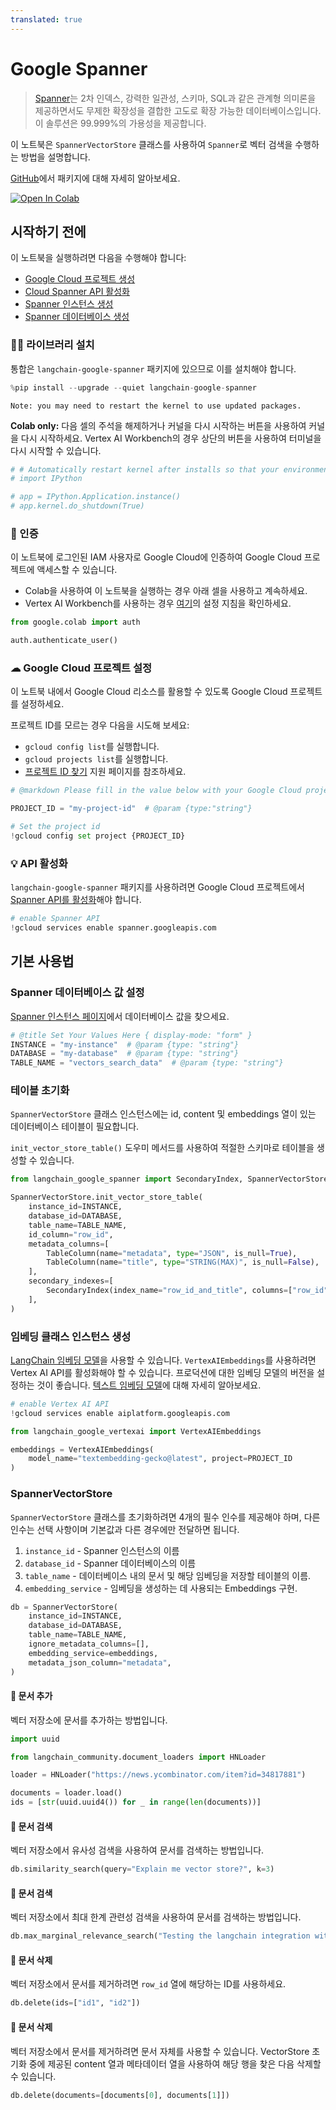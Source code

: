 ```yaml
---
translated: true
---
```


# Google Spanner

> [Spanner](https://cloud.google.com/spanner)는 2차 인덱스, 강력한 일관성, 스키마, SQL과 같은 관계형 의미론을 제공하면서도 무제한 확장성을 결합한 고도로 확장 가능한 데이터베이스입니다. 이 솔루션은 99.999%의 가용성을 제공합니다.

이 노트북은 `SpannerVectorStore` 클래스를 사용하여 `Spanner`로 벡터 검색을 수행하는 방법을 설명합니다.

[GitHub](https://github.com/googleapis/langchain-google-spanner-python/)에서 패키지에 대해 자세히 알아보세요.

[![Open In Colab](https://colab.research.google.com/assets/colab-badge.svg)](https://colab.research.google.com/github/googleapis/langchain-google-spanner-python/blob/main/docs/vector_store.ipynb)

## 시작하기 전에

이 노트북을 실행하려면 다음을 수행해야 합니다:

 * [Google Cloud 프로젝트 생성](https://developers.google.com/workspace/guides/create-project)
 * [Cloud Spanner API 활성화](https://console.cloud.google.com/flows/enableapi?apiid=spanner.googleapis.com)
 * [Spanner 인스턴스 생성](https://cloud.google.com/spanner/docs/create-manage-instances)
 * [Spanner 데이터베이스 생성](https://cloud.google.com/spanner/docs/create-manage-databases)

### 🦜🔗 라이브러리 설치

통합은 `langchain-google-spanner` 패키지에 있으므로 이를 설치해야 합니다.

```python
%pip install --upgrade --quiet langchain-google-spanner
```

```output
Note: you may need to restart the kernel to use updated packages.
```

**Colab only:** 다음 셀의 주석을 해제하거나 커널을 다시 시작하는 버튼을 사용하여 커널을 다시 시작하세요. Vertex AI Workbench의 경우 상단의 버튼을 사용하여 터미널을 다시 시작할 수 있습니다.

```python
# # Automatically restart kernel after installs so that your environment can access the new packages
# import IPython

# app = IPython.Application.instance()
# app.kernel.do_shutdown(True)
```

### 🔐 인증

이 노트북에 로그인된 IAM 사용자로 Google Cloud에 인증하여 Google Cloud 프로젝트에 액세스할 수 있습니다.

* Colab을 사용하여 이 노트북을 실행하는 경우 아래 셀을 사용하고 계속하세요.
* Vertex AI Workbench를 사용하는 경우 [여기](https://github.com/GoogleCloudPlatform/generative-ai/tree/main/setup-env)의 설정 지침을 확인하세요.

```python
from google.colab import auth

auth.authenticate_user()
```

### ☁ Google Cloud 프로젝트 설정

이 노트북 내에서 Google Cloud 리소스를 활용할 수 있도록 Google Cloud 프로젝트를 설정하세요.

프로젝트 ID를 모르는 경우 다음을 시도해 보세요:

* `gcloud config list`를 실행합니다.
* `gcloud projects list`를 실행합니다.
* [프로젝트 ID 찾기](https://support.google.com/googleapi/answer/7014113) 지원 페이지를 참조하세요.

```python
# @markdown Please fill in the value below with your Google Cloud project ID and then run the cell.

PROJECT_ID = "my-project-id"  # @param {type:"string"}

# Set the project id
!gcloud config set project {PROJECT_ID}
```

### 💡 API 활성화

`langchain-google-spanner` 패키지를 사용하려면 Google Cloud 프로젝트에서 [Spanner API를 활성화](https://console.cloud.google.com/flows/enableapi?apiid=spanner.googleapis.com)해야 합니다.

```python
# enable Spanner API
!gcloud services enable spanner.googleapis.com
```

## 기본 사용법

### Spanner 데이터베이스 값 설정

[Spanner 인스턴스 페이지](https://console.cloud.google.com/spanner?_ga=2.223735448.2062268965.1707700487-2088871159.1707257687)에서 데이터베이스 값을 찾으세요.

```python
# @title Set Your Values Here { display-mode: "form" }
INSTANCE = "my-instance"  # @param {type: "string"}
DATABASE = "my-database"  # @param {type: "string"}
TABLE_NAME = "vectors_search_data"  # @param {type: "string"}
```

### 테이블 초기화

`SpannerVectorStore` 클래스 인스턴스에는 id, content 및 embeddings 열이 있는 데이터베이스 테이블이 필요합니다.

`init_vector_store_table()` 도우미 메서드를 사용하여 적절한 스키마로 테이블을 생성할 수 있습니다.

```python
from langchain_google_spanner import SecondaryIndex, SpannerVectorStore, TableColumn

SpannerVectorStore.init_vector_store_table(
    instance_id=INSTANCE,
    database_id=DATABASE,
    table_name=TABLE_NAME,
    id_column="row_id",
    metadata_columns=[
        TableColumn(name="metadata", type="JSON", is_null=True),
        TableColumn(name="title", type="STRING(MAX)", is_null=False),
    ],
    secondary_indexes=[
        SecondaryIndex(index_name="row_id_and_title", columns=["row_id", "title"])
    ],
)
```

### 임베딩 클래스 인스턴스 생성

[LangChain 임베딩 모델](/docs/integrations/text_embedding/)을 사용할 수 있습니다.
`VertexAIEmbeddings`를 사용하려면 Vertex AI API를 활성화해야 할 수 있습니다. 프로덕션에 대한 임베딩 모델의 버전을 설정하는 것이 좋습니다. [텍스트 임베딩 모델](https://cloud.google.com/vertex-ai/docs/generative-ai/model-reference/text-embeddings)에 대해 자세히 알아보세요.

```python
# enable Vertex AI API
!gcloud services enable aiplatform.googleapis.com
```

```python
from langchain_google_vertexai import VertexAIEmbeddings

embeddings = VertexAIEmbeddings(
    model_name="textembedding-gecko@latest", project=PROJECT_ID
)
```

### SpannerVectorStore

`SpannerVectorStore` 클래스를 초기화하려면 4개의 필수 인수를 제공해야 하며, 다른 인수는 선택 사항이며 기본값과 다른 경우에만 전달하면 됩니다.

1. `instance_id` - Spanner 인스턴스의 이름
1. `database_id` - Spanner 데이터베이스의 이름
1. `table_name` - 데이터베이스 내의 문서 및 해당 임베딩을 저장할 테이블의 이름.
1. `embedding_service` - 임베딩을 생성하는 데 사용되는 Embeddings 구현.

```python
db = SpannerVectorStore(
    instance_id=INSTANCE,
    database_id=DATABASE,
    table_name=TABLE_NAME,
    ignore_metadata_columns=[],
    embedding_service=embeddings,
    metadata_json_column="metadata",
)
```

#### 🔐 문서 추가

벡터 저장소에 문서를 추가하는 방법입니다.

```python
import uuid

from langchain_community.document_loaders import HNLoader

loader = HNLoader("https://news.ycombinator.com/item?id=34817881")

documents = loader.load()
ids = [str(uuid.uuid4()) for _ in range(len(documents))]
```

#### 🔐 문서 검색

벡터 저장소에서 유사성 검색을 사용하여 문서를 검색하는 방법입니다.

```python
db.similarity_search(query="Explain me vector store?", k=3)
```

#### 🔐 문서 검색

벡터 저장소에서 최대 한계 관련성 검색을 사용하여 문서를 검색하는 방법입니다.

```python
db.max_marginal_relevance_search("Testing the langchain integration with spanner", k=3)
```

#### 🔐 문서 삭제

벡터 저장소에서 문서를 제거하려면 `row_id` 열에 해당하는 ID를 사용하세요.

```python
db.delete(ids=["id1", "id2"])
```

#### 🔐 문서 삭제

벡터 저장소에서 문서를 제거하려면 문서 자체를 사용할 수 있습니다. VectorStore 초기화 중에 제공된 content 열과 메타데이터 열을 사용하여 해당 행을 찾은 다음 삭제할 수 있습니다.

```python
db.delete(documents=[documents[0], documents[1]])
```

